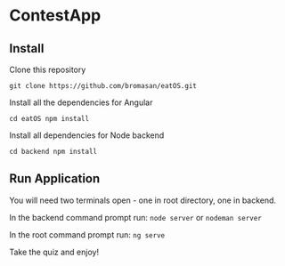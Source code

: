 # ContestApp


## Install
Clone this repository

`git clone https://github.com/bromasan/eatOS.git`

Install all the dependencies for Angular

`cd eatOS
npm install`

Install all dependencies for Node backend

`cd backend
npm install`

## Run Application
You will need two terminals open - one in root directory, one in backend.

In the backend command prompt run:
`node server` or `nodeman server`

In the root command prompt run:
`ng serve`

Take the quiz and enjoy!

